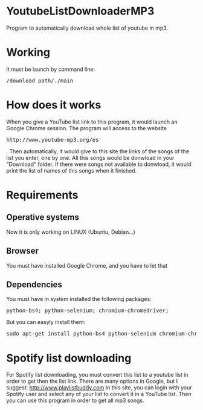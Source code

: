 # YoutubeListDownloaderMP3
Program to automatically download whole list of youtube in mp3.

<h1>Working</h1>
It must be launch by command line:
	<pre>/download_path/./main</pre>

<h1>How does it works</h1>
When you give a YouTube list link to this program, it would launch an Google Chrome session. 
The program will access to the website <pre>http://www.youtube-mp3.org/es</pre>.
Then automatically, it would give to this site the links of the songs of the list you enter, one by one. 
All this songs would be donwload in your "Download" folder. 
If there were songs not available to donwload, it would print the list of names of this songs when it finished.

<h1>Requirements</h1>
<h2>Operative systems</h2>
Now it is only working on LINUX (Ubuntu, Debian...)
<h2>Browser</h2>
You must have installed Google Chrome, and you have to let that 
<h2>Dependencies</h2>
You must have in system installed the following packages:
<pre>python-bs4; python-selenium; chromium-chromedriver; </pre>
But you can easyly install them:
<pre>sudo apt-get install python-bs4 python-selenium chromium-chromedriver</pre>

<h1>Spotify list downloading</h1>
For Spotify list downloading, you must convert this list to a youtube list in order to get then the list link.
There are many options in Google, but I suggest: 
<a href="http://www.playlistbuddy.com">http://www.playlistbuddy.com</a>
In this site, you can login with your Spotify user and select any of your list to convert it in a YouTube list.
Then you can use this program in order to get all mp3 songs.